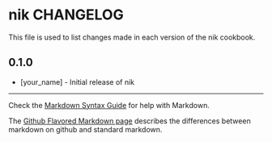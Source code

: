 # nik CHANGELOG

This file is used to list changes made in each version of the nik cookbook.

## 0.1.0
- [your_name] - Initial release of nik

- - -
Check the [Markdown Syntax Guide](http://daringfireball.net/projects/markdown/syntax) for help with Markdown.

The [Github Flavored Markdown page](http://github.github.com/github-flavored-markdown/) describes the differences between markdown on github and standard markdown.

